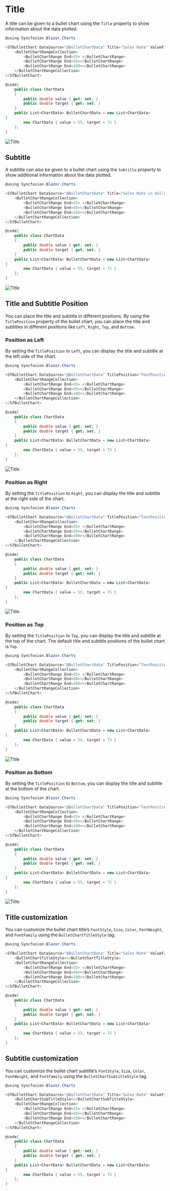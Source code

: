 # Title

A title can be given to a bullet chart using the `Title` property to show information about the data plotted.

```csharp
@using Syncfusion.Blazor.Charts

<SfBulletChart DataSource="@BulletChartData" Title="Sales Rate" ValueField="value" TargetField="target" Minimum="0" Maximum="100" Interval="20">
    <BulletChartRangeCollection>
        <BulletChartRange End=35> </BulletChartRange>
        <BulletChartRange End=50></BulletChartRange>
        <BulletChartRange End=100></BulletChartRange>
    </BulletChartRangeCollection>
</SfBulletChart>

@code{
    public class ChartData
    {
        public double value { get; set; }
        public double target { get; set; }
    }
    public List<ChartData> BulletChartData = new List<ChartData>
{
        new ChartData { value = 55, target = 75 }
    };
}
```

![Title](images/default-title.png)

## Subtitle

A subtitle can also be given to a bullet chart using the `Subtitle` property to show additional information about the data plotted.

```csharp
@using Syncfusion.Blazor.Charts

<SfBulletChart DataSource="@BulletChartData" Title="Sales Rate in dollars" Subtitle="(in dollars $)" ValueField="value" TargetField="target" Minimum="0" Maximum="100" Interval="20">
    <BulletChartRangeCollection>
        <BulletChartRange End=35> </BulletChartRange>
        <BulletChartRange End=50></BulletChartRange>
        <BulletChartRange End=100></BulletChartRange>
    </BulletChartRangeCollection>
</SfBulletChart>

@code{
    public class ChartData
    {
        public double value { get; set; }
        public double target { get; set; }
    }
    public List<ChartData> BulletChartData = new List<ChartData>
{
        new ChartData { value = 55, target = 75 }
    };
}
```

![Title](images/sub-title.png)

## Title and Subtitle Position

You can place the title and subtitle in different positions. By using the `TitlePosition` property of the bullet chart, you can place the title and subtitles in different positions like `Left`, `Right`, `Top`, and `Bottom`.

### Position as Left

By setting the `TitlePosition` to `Left`, you can display the title and subtitle at the left side of the chart.

```csharp
@using Syncfusion.Blazor.Charts

<SfBulletChart DataSource="@BulletChartData" TitlePosition="TextPosition.Left" Title="Sales Rate in dollars" Subtitle="(in dollars $)" ValueField="value" TargetField="target" Minimum="0" Maximum="100" Interval="20">
    <BulletChartRangeCollection>
        <BulletChartRange End=35> </BulletChartRange>
        <BulletChartRange End=50></BulletChartRange>
        <BulletChartRange End=100></BulletChartRange>
    </BulletChartRangeCollection>
</SfBulletChart>

@code{
    public class ChartData
    {
        public double value { get; set; }
        public double target { get; set; }
    }
    public List<ChartData> BulletChartData = new List<ChartData>
{
        new ChartData { value = 55, target = 75 }
    };
}
```

![Title](images/title-left.png)

### Position as Right

By setting the `TitlePosition` to `Right`, you can display the title and subtitle at the right side of the chart.

```csharp
@using Syncfusion.Blazor.Charts

<SfBulletChart DataSource="@BulletChartData" TitlePosition="TextPosition.Right" Title="Sales Rate in dollars" Subtitle="(in dollars $)" ValueField="value" TargetField="target" Minimum="0" Maximum="100" Interval="20">
    <BulletChartRangeCollection>
        <BulletChartRange End=35> </BulletChartRange>
        <BulletChartRange End=50></BulletChartRange>
        <BulletChartRange End=100></BulletChartRange>
    </BulletChartRangeCollection>
</SfBulletChart>

@code{
    public class ChartData
    {
        public double value { get; set; }
        public double target { get; set; }
    }
    public List<ChartData> BulletChartData = new List<ChartData>
{
        new ChartData { value = 55, target = 75 }
    };
}
```

![Title](images/title-right.png)

### Position as Top

By setting the `TitlePosition` to `Top`, you can display the title and subtitle at the top of the chart. The default title and subtitle positions of the bullet chart is `Top`.

```csharp
@using Syncfusion.Blazor.Charts

<SfBulletChart DataSource="@BulletChartData" TitlePosition="TextPosition.Top" Title="Sales Rate in dollars" Subtitle="(in dollars $)" ValueField="value" TargetField="target" Minimum="0" Maximum="100" Interval="20">
    <BulletChartRangeCollection>
        <BulletChartRange End=35> </BulletChartRange>
        <BulletChartRange End=50></BulletChartRange>
        <BulletChartRange End=100></BulletChartRange>
    </BulletChartRangeCollection>
</SfBulletChart>

@code{
    public class ChartData
    {
        public double value { get; set; }
        public double target { get; set; }
    }
    public List<ChartData> BulletChartData = new List<ChartData>
{
        new ChartData { value = 55, target = 75 }
    };
}
```

![Title](images/title-top.png)

### Position as Bottom

By setting the `TitlePosition` to `Bottom`, you can display the title and subtitle at the bottom of the chart.

```csharp
@using Syncfusion.Blazor.Charts

<SfBulletChart DataSource="@BulletChartData" TitlePosition="TextPosition.Bottom" Title="Sales Rate in dollars" Subtitle="(in dollars $)" ValueField="value" TargetField="target" Minimum="0" Maximum="100" Interval="20">
    <BulletChartRangeCollection>
        <BulletChartRange End=35> </BulletChartRange>
        <BulletChartRange End=50></BulletChartRange>
        <BulletChartRange End=100></BulletChartRange>
    </BulletChartRangeCollection>
</SfBulletChart>

@code{
    public class ChartData
    {
        public double value { get; set; }
        public double target { get; set; }
    }
    public List<ChartData> BulletChartData = new List<ChartData>
{
        new ChartData { value = 55, target = 75 }
    };
}
```

![Title](images/title-bottom.png)

## Title customization

You can customize the bullet chart title’s `FontStyle`, `Size`, `Color`, `FontWeight`, and `FontFamily` using the `BulletChartTitleStyle` tag.

```csharp
@using Syncfusion.Blazor.Charts

<SfBulletChart DataSource="@BulletChartData" Title="Sales Rate" ValueField="value" TargetField="target" Minimum="0" Maximum="100" Interval="20">
    <BulletChartTitleStyle></BulletChartTitleStyle>
    <BulletChartRangeCollection>
        <BulletChartRange End=35> </BulletChartRange>
        <BulletChartRange End=50></BulletChartRange>
        <BulletChartRange End=100></BulletChartRange>
    </BulletChartRangeCollection>
</SfBulletChart>

@code{
    public class ChartData
    {
        public double value { get; set; }
        public double target { get; set; }
    }
    public List<ChartData> BulletChartData = new List<ChartData>
{
        new ChartData { value = 55, target = 75 }
    };
}
```

## Subtitle customization

You can customize the bullet chart subtitle’s `FontStyle`, `Size`, `Color`, `FontWeight`, and `FontFamily` using the `BulletChartSubtitleStyle` tag.

```csharp
@using Syncfusion.Blazor.Charts

<SfBulletChart DataSource="@BulletChartData" Title="Sales Rate" ValueField="value" TargetField="target" Minimum="0" Maximum="100" Interval="20">
    <BulletChartSubTitleStyle></BulletChartSubTitleStyle>
    <BulletChartRangeCollection>
        <BulletChartRange End=35> </BulletChartRange>
        <BulletChartRange End=50></BulletChartRange>
        <BulletChartRange End=100></BulletChartRange>
    </BulletChartRangeCollection>
</SfBulletChart>

@code{
    public class ChartData
    {
        public double value { get; set; }
        public double target { get; set; }
    }
    public List<ChartData> BulletChartData = new List<ChartData>
{
        new ChartData { value = 55, target = 75 }
    };
}
```